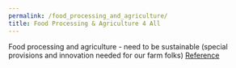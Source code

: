 ```yaml
---
permalink: /food_processing_and_agriculture/
title: Food Processing & Agriculture 4 All
---
```


Food processing and agriculture - need to be sustainable (special provisions and innovation needed for our farm folks) 
[Reference]


[Reference]: https://www.linkedin.com/pulse/lockdowns-cognitive-economy-choudhary-mba-engineer-psychologist/?fbclid=IwAR3eI9SViIMXZeGyT03qkfgROg3Hn7Fcsx4-y0-YKihAF97_YStDrnMks44

